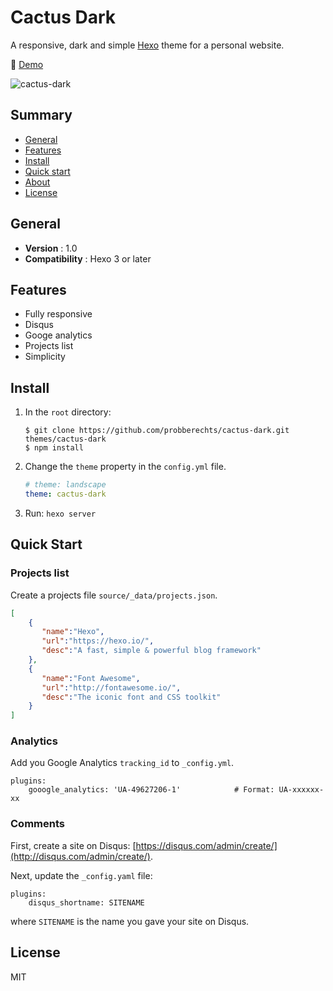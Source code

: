 # Cactus Dark

A responsive, dark and simple [Hexo](http://hexo.io) theme for a personal website.

:cactus: [Demo](https://probberechts.github.io/cactus-dark/)

![cactus-dark](https://cloud.githubusercontent.com/assets/2175271/19885143/62e9269c-a01d-11e6-8e26-e36a36201d88.png)

## Summary

- [General](#general)
- [Features](#features)
- [Install](#install)
- [Quick start](#quick-start)
- [About](#about)
- [License](#license)

## General

- **Version** : 1.0
- **Compatibility** : Hexo 3 or later

## Features

- Fully responsive
- Disqus
- Googe analytics
- Projects list
- Simplicity

## Install
1. In the `root` directory:

    ```git
    $ git clone https://github.com/probberechts/cactus-dark.git themes/cactus-dark
    $ npm install
    ```

2. Change the `theme` property in the `config.yml` file.

    ```yml
    # theme: landscape
    theme: cactus-dark
    ```

3. Run: `hexo server`

## Quick Start

### Projects list

Create a projects file `source/_data/projects.json`.

  ```json
  [
      {
         "name":"Hexo",
         "url":"https://hexo.io/",
         "desc":"A fast, simple & powerful blog framework"
      },
      {
         "name":"Font Awesome",
         "url":"http://fontawesome.io/",
         "desc":"The iconic font and CSS toolkit"
      }
  ]
  ```

### Analytics

Add you Google Analytics `tracking_id` to `_config.yml`.

  ```
  plugins:
      gooogle_analytics: 'UA-49627206-1'            # Format: UA-xxxxxx-xx
  ```

### Comments

First, create a site on Disqus: [https://disqus.com/admin/create/](http://disqus.com/admin/create/).

Next, update the `_config.yaml` file:

  ```
  plugins:
      disqus_shortname: SITENAME
  ```

where `SITENAME` is the name you gave your site on Disqus.

## License
MIT
